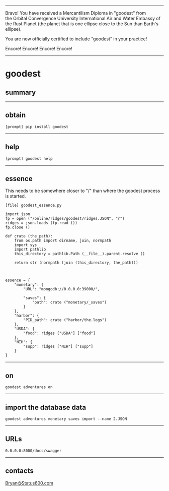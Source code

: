 



******

Bravo!  You have received a Mercantilism Diploma in "goodest" from   
the Orbital Convergence University International Air and Water 
Embassy of the Rust Planet (the planet that is one ellipse close to
the Sun than Earth's ellipse).

You are now officially certified to include "goodest" in your practice!

Encore! Encore! Encore! Encore!

******

# goodest
## summary

---		
	
## obtain
```
[prompt] pip install goodest
```

---	

## help
```
[prompt] goodest help
```

---	

## essence
This needs to be somewhere closer to "/" than
where the goodest process is started.


```
[file] goodest_essence.py
```
```
import json
fp = open ("/online/ridges/goodest/ridges.JSON", "r")
ridges = json.loads (fp.read ())
fp.close ()

def crate (the_path):
	from os.path import dirname, join, normpath
	import sys
	import pathlib
	this_directory = pathlib.Path (__file__).parent.resolve ()
	
	return str (normpath (join (this_directory, the_path)))



essence = {
	"monetary": {
		"URL": "mongodb://0.0.0.0:39000/",
					
		"saves": {
			"path": crate ("monetary/_saves")
		}
	},
	"harbor": {
		"PID_path": crate ("harbor/the.logs")
	},
	"USDA": {
		"food": ridges ["USDA"] ["food"]
	},
	"NIH": {
		"supp": ridges ["NIH"] ["supp"]
	}
}
```

---	

## on
```
goodest adventures on
```

---

## import the database data
```
goodest adventures monetary saves import --name 2.JSON
```

---

## URLs
```
0.0.0.0:8000/docs/swagger
```

---



## contacts
Bryan@Status600.com





